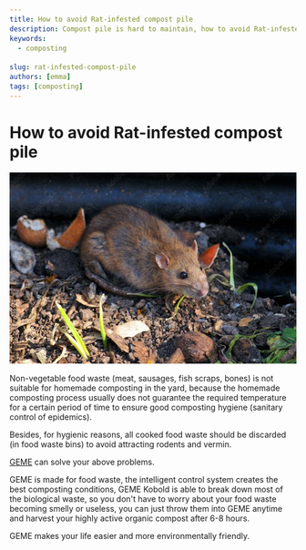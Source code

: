 ```yaml
---
title: How to avoid Rat-infested compost pile
description: Compost pile is hard to maintain, how to avoid Rat-infested compost pile?
keywords:
  - composting

slug: rat-infested-compost-pile
authors: [emma]
tags: [composting]
---
```


# How to avoid Rat-infested compost pile

![compost pile](./img/img.png)


Non-vegetable food waste (meat, sausages, fish scraps, bones) is not suitable for homemade composting in the yard, 
because the homemade composting process usually does not guarantee the required temperature for a certain period of time 
to ensure good composting hygiene (sanitary control of epidemics). 
<!-- truncate -->

Besides, for hygienic reasons, all cooked food waste should be discarded (in food waste bins) to avoid attracting rodents and vermin.

[GEME](https://www.geme.bio/product/geme) can solve your above problems.

GEME is made for food waste, the intelligent control system creates the best composting conditions, 
GEME Kobold is able to break down most of the biological waste, so you don't have to worry about your food waste becoming 
smelly or useless, you can just throw them into GEME anytime and harvest your highly active organic compost after 6-8 hours.

GEME makes your life easier and more environmentally friendly.
